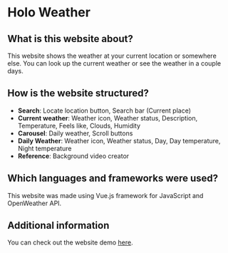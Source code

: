 # Holo Weather
## What is this website about?
This website shows the weather at your current location or somewhere else. You can look up the current weather or see the weather in a couple days.
## How is the website structured?
* **Search**: Locate location button, Search bar (Current place)
* **Current weather**: Weather icon, Weather status, Description, Temperature, Feels like, Clouds, Humidity
* **Carousel**: Daily weather, Scroll buttons
* **Daily Weather**: Weather icon, Weather status, Day, Day temperature, Night temperature
* **Reference**: Background video creator
## Which languages and frameworks were used?
This website was made using Vue.js framework for JavaScript and OpenWeather API.
## Additional information
You can check out the website demo [here](https://holo-weather.netlify.app/).
